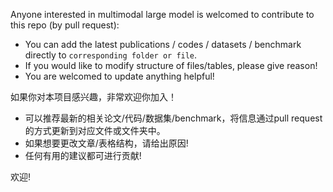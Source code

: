 Anyone interested in multimodal large model is welcomed to contribute to this repo (by pull request):

- You can add the latest publications / codes  / datasets / benchmark directly to `corresponding folder or file`.
- If you would like to modify structure of files/tables, please give reason!
- You are welcomed to update anything helpful!

如果你对本项目感兴趣，非常欢迎你加入！

- 可以推荐最新的相关论文/代码/数据集/benchmark，将信息通过pull request的方式更新到对应文件或文件夹中。
- 如果想要更改文章/表格结构，请给出原因!
- 任何有用的建议都可进行贡献!

欢迎!